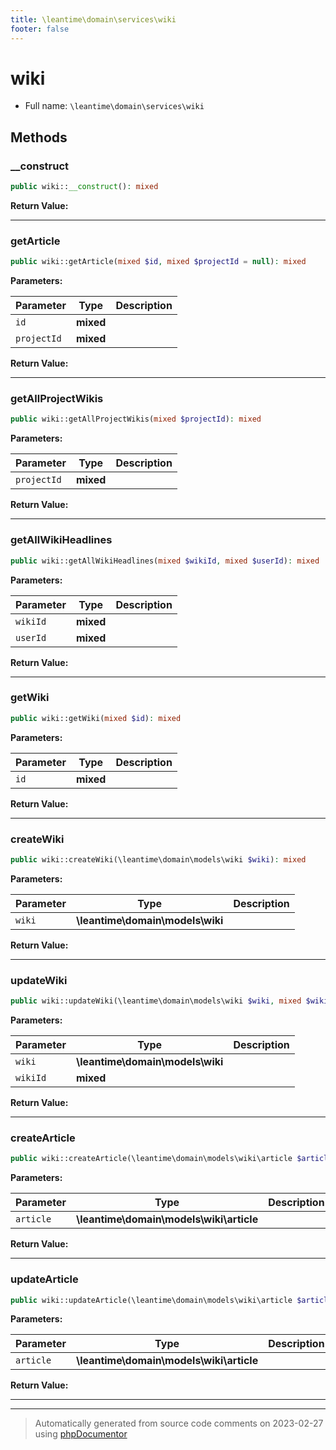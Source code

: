 ```yaml
---
title: \leantime\domain\services\wiki
footer: false
---
```


# wiki





* Full name: `\leantime\domain\services\wiki`



## Methods

### __construct



```php
public wiki::__construct(): mixed
```









**Return Value:**





---
### getArticle



```php
public wiki::getArticle(mixed $id, mixed $projectId = null): mixed
```








**Parameters:**

| Parameter | Type | Description |
|-----------|------|-------------|
| `id` | **mixed** |  |
| `projectId` | **mixed** |  |


**Return Value:**





---
### getAllProjectWikis



```php
public wiki::getAllProjectWikis(mixed $projectId): mixed
```








**Parameters:**

| Parameter | Type | Description |
|-----------|------|-------------|
| `projectId` | **mixed** |  |


**Return Value:**





---
### getAllWikiHeadlines



```php
public wiki::getAllWikiHeadlines(mixed $wikiId, mixed $userId): mixed
```








**Parameters:**

| Parameter | Type | Description |
|-----------|------|-------------|
| `wikiId` | **mixed** |  |
| `userId` | **mixed** |  |


**Return Value:**





---
### getWiki



```php
public wiki::getWiki(mixed $id): mixed
```








**Parameters:**

| Parameter | Type | Description |
|-----------|------|-------------|
| `id` | **mixed** |  |


**Return Value:**





---
### createWiki



```php
public wiki::createWiki(\leantime\domain\models\wiki $wiki): mixed
```








**Parameters:**

| Parameter | Type | Description |
|-----------|------|-------------|
| `wiki` | **\leantime\domain\models\wiki** |  |


**Return Value:**





---
### updateWiki



```php
public wiki::updateWiki(\leantime\domain\models\wiki $wiki, mixed $wikiId): mixed
```








**Parameters:**

| Parameter | Type | Description |
|-----------|------|-------------|
| `wiki` | **\leantime\domain\models\wiki** |  |
| `wikiId` | **mixed** |  |


**Return Value:**





---
### createArticle



```php
public wiki::createArticle(\leantime\domain\models\wiki\article $article): mixed
```








**Parameters:**

| Parameter | Type | Description |
|-----------|------|-------------|
| `article` | **\leantime\domain\models\wiki\article** |  |


**Return Value:**





---
### updateArticle



```php
public wiki::updateArticle(\leantime\domain\models\wiki\article $article): mixed
```








**Parameters:**

| Parameter | Type | Description |
|-----------|------|-------------|
| `article` | **\leantime\domain\models\wiki\article** |  |


**Return Value:**





---


---
> Automatically generated from source code comments on 2023-02-27 using [phpDocumentor](http://www.phpdoc.org/)

